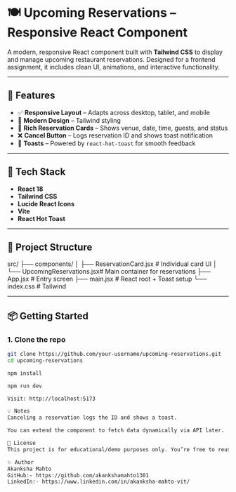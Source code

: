 
# 🍽️ Upcoming Reservations – Responsive React Component

A modern, responsive React component built with **Tailwind CSS** to display and manage upcoming restaurant reservations. Designed for a frontend assignment, it includes clean UI, animations, and interactive functionality.

---

## 🚀 Features

- ✅ **Responsive Layout** – Adapts across desktop, tablet, and mobile
- 🎨 **Modern Design** – Tailwind styling
- 📅 **Rich Reservation Cards** – Shows venue, date, time, guests, and status
- ❌ **Cancel Button** – Logs reservation ID and shows toast notification
- 🔔 **Toasts** – Powered by `react-hot-toast` for smooth feedback

---

## 🧱 Tech Stack

- **React 18**
- **Tailwind CSS**
- **Lucide React Icons**
- **Vite**
- **React Hot Toast**

---

## 📂 Project Structure

src/
├── components/
│ ├── ReservationCard.jsx # Individual card UI
│ └── UpcomingReservations.jsx# Main container for reservations
├── App.jsx # Entry screen
├── main.jsx # React root + Toast setup
└── index.css # Tailwind

---

## 📦 Getting Started

### 1. Clone the repo

```bash
git clone https://github.com/your-username/upcoming-reservations.git
cd upcoming-reservations

npm install

npm run dev

Visit: http://localhost:5173

💡 Notes
Canceling a reservation logs the ID and shows a toast.

You can extend the component to fetch data dynamically via API later.

📜 License
This project is for educational/demo purposes only. You’re free to reuse the code with proper credit.

✨ Author
Akanksha Mahto
GitHub:- https://github.com/akankshamahto1301
LinkedIn:- https://www.linkedin.com/in/akanksha-mahto-vit/


